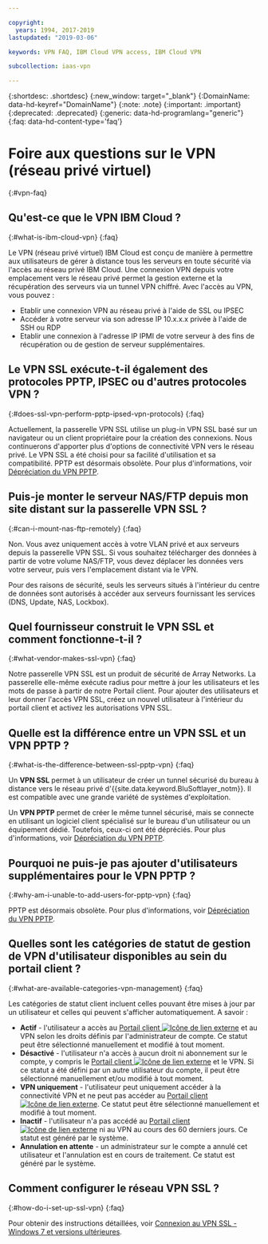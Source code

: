 ```yaml
---

copyright:
  years: 1994, 2017-2019
lastupdated: "2019-03-06"

keywords: VPN FAQ, IBM Cloud VPN access, IBM Cloud VPN

subcollection: iaas-vpn

---
```


{:shortdesc: .shortdesc}
{:new_window: target="_blank"}
{:DomainName: data-hd-keyref="DomainName"}
{:note: .note}
{:important: .important}
{:deprecated: .deprecated}
{:generic: data-hd-programlang="generic"}
{:faq: data-hd-content-type='faq'}

# Foire aux questions sur le VPN (réseau privé virtuel)
{:#vpn-faq}

## Qu'est-ce que le VPN IBM Cloud ?
{:#what-is-ibm-cloud-vpn}
{:faq}

Le VPN (réseau privé virtuel) IBM Cloud est conçu de manière à permettre aux utilisateurs de gérer à distance tous les serveurs en toute sécurité via l'accès au réseau privé IBM Cloud.  Une connexion VPN depuis votre emplacement vers le réseau privé permet la gestion externe et la récupération des serveurs via un tunnel VPN chiffré. Avec l'accès au VPN, vous pouvez :

* Etablir une connexion VPN au réseau privé à l'aide de SSL ou IPSEC
* Accéder à votre serveur via son adresse IP 10.x.x.x privée à l'aide de SSH ou RDP
* Etablir une connexion à l'adresse IP IPMI de votre serveur à des fins de récupération ou de gestion de serveur supplémentaires.


## Le VPN SSL exécute-t-il également des protocoles PPTP, IPSEC ou d'autres protocoles VPN ?
{:#does-ssl-vpn-perform-pptp-ipsed-vpn-protocols}
{:faq}

Actuellement, la passerelle VPN SSL utilise un plug-in VPN SSL basé sur un navigateur ou un client propriétaire pour la création des connexions. Nous continuerons d'apporter plus d'options de connectivité VPN vers le réseau privé. Le VPN SSL a été choisi pour sa facilité d'utilisation et sa compatibilité. PPTP est désormais obsolète. Pour plus d'informations, voir [Dépréciation du VPN PPTP](/docs/infrastructure/iaas-vpn?topic=VPN-pptp-vpn-deprecation).



## Puis-je monter le serveur NAS/FTP depuis mon site distant sur la passerelle VPN SSL ?
{:#can-i-mount-nas-ftp-remotely}
{:faq}

Non. Vous avez uniquement accès à votre VLAN privé et aux serveurs depuis la passerelle VPN SSL. Si vous souhaitez télécharger des données à partir de votre volume NAS/FTP, vous devez déplacer les données vers votre serveur, puis vers l'emplacement distant via le VPN.

Pour des raisons de sécurité, seuls les serveurs situés à l'intérieur du centre de données sont autorisés à accéder aux serveurs fournissant les services (DNS, Update, NAS, Lockbox).


## Quel fournisseur construit le VPN SSL et comment fonctionne-t-il ?
{:#what-vendor-makes-ssl-vpn}
{:faq}

Notre passerelle VPN SSL est un produit de sécurité de Array Networks.  La passerelle elle-même exécute radius pour mettre à jour les utilisateurs et les mots de passe à partir de notre Portail client. Pour ajouter des utilisateurs et leur donner l'accès VPN SSL, créez un nouvel utilisateur à l'intérieur du portail client et activez les autorisations VPN SSL.


## Quelle est la différence entre un VPN SSL et un VPN PPTP ?
{:#what-is-the-difference-between-ssl-pptp-vpn}
{:faq}

Un **VPN SSL** permet à un utilisateur de créer un tunnel sécurisé du bureau à distance vers le réseau privé d'{{site.data.keyword.BluSoftlayer_notm}}. Il est compatible avec une grande variété de systèmes d'exploitation.

Un **VPN PPTP** permet de créer le même tunnel sécurisé, mais se connecte en utilisant un logiciel client spécialisé sur le bureau d'un utilisateur ou un équipement dédié. Toutefois, ceux-ci ont été dépréciés. Pour plus d'informations, voir [Dépréciation du VPN PPTP](/docs/infrastructure/iaas-vpn?topic=VPN-pptp-vpn-deprecation).

## Pourquoi ne puis-je pas ajouter d'utilisateurs supplémentaires pour le VPN PPTP ?
{:#why-am-i-unable-to-add-users-for-pptp-vpn}
{:faq}

PPTP est désormais obsolète. Pour plus d'informations, voir [Dépréciation du VPN PPTP](/docs/infrastructure/iaas-vpn?topic=VPN-pptp-vpn-deprecation).

## Quelles sont les catégories de statut de gestion de VPN d'utilisateur disponibles au sein du portail client ?
{:#what-are-available-categories-vpn-management}
{:faq}

Les catégories de statut client incluent celles pouvant être mises à jour par un utilisateur et celles qui peuvent s'afficher automatiquement. A savoir :

* **Actif** - l'utilisateur a accès au [Portail client ![Icône de lien externe](../../icons/launch-glyph.svg "Icône de lien externe")](https://control.softlayer.com/) et au VPN selon les droits définis par l'administrateur de compte. Ce statut peut être sélectionné manuellement et modifié à tout moment.
* **Désactivé** - l'utilisateur n'a accès à aucun droit ni abonnement sur le compte, y compris le [Portail client ![Icône de lien externe](../../icons/launch-glyph.svg "Icône de lien externe")](https://control.softlayer.com/) et le VPN. Si ce statut a été défini par un autre utilisateur du compte, il peut être sélectionné manuellement et/ou modifié à tout moment.
* **VPN uniquement** - l'utilisateur peut uniquement accéder à la connectivité VPN et ne peut pas accéder au [Portail client ![Icône de lien externe](../../icons/launch-glyph.svg "Icône de lien externe")](https://control.softlayer.com/). Ce statut peut être sélectionné manuellement et modifié à tout moment.
* **Inactif** - l'utilisateur n'a pas accédé au [Portail client ![Icône de lien externe](../../icons/launch-glyph.svg "Icône de lien externe")](https://control.softlayer.com/) ni au VPN au cours des 60 derniers jours. Ce statut est généré par le système.
* **Annulation en attente** - un administrateur sur le compte a annulé cet utilisateur et l'annulation est en cours de traitement. Ce statut est généré par le système.

## Comment configurer le réseau VPN SSL ?
{:#how-do-i-set-up-ssl-vpn}
{:faq}

Pour obtenir des instructions détaillées, voir [Connexion au VPN SSL - Windows 7 et versions ultérieures](/docs/infrastructure/iaas-vpn?topic=VPN-connect-ssl-vpn-windows7#connect-ssl-vpn-windows7).


